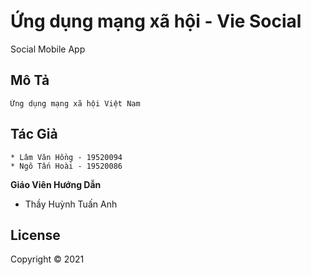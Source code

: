# Ứng dụng mạng xã hội - Vie Social
Social Mobile App


## Mô Tả 
```
Ứng dụng mạng xã hội Việt Nam
```
## Tác Giả
```
* Lâm Văn Hồng - 19520094
* Ngô Tấn Hoài - 19520086
```
**Giáo Viên Hướng Dẫn**
* Thầy Huỳnh Tuấn Anh
## 

## License
Copyright © 2021
